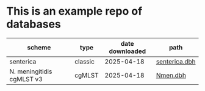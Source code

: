 # This is an example repo of databases

| scheme | type | date downloaded | path |
| ------ | ---- | --------------- | ---- |
| senterica | classic | 2025-04-18 | [senterica.dbh](/db/senterica.db) |
| N. meningitidis cgMLST v3 | cgMLST | 2025-04-18 | [Nmen.dbh](/db/Nmen.dbh) |

